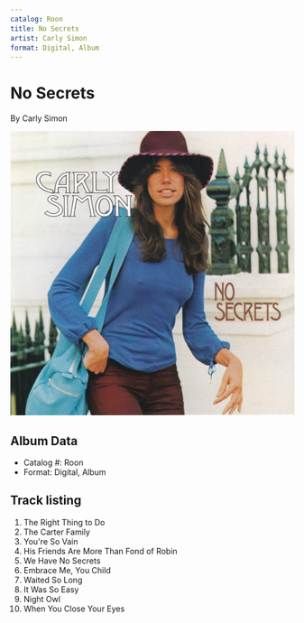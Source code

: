 ```yaml
---
catalog: Roon
title: No Secrets
artist: Carly Simon
format: Digital, Album
---
```


# No Secrets

By Carly Simon

![](../../assets/albumcovers/Carly_Simon-No_Secrets.png)

## Album Data

- Catalog #: Roon
- Format: Digital, Album


## Track listing


1. The Right Thing to Do
2. The Carter Family
3. You're So Vain
4. His Friends Are More Than Fond of Robin
5. We Have No Secrets
6. Embrace Me, You Child
7. Waited So Long
8. It Was So Easy
9. Night Owl
10. When You Close Your Eyes

